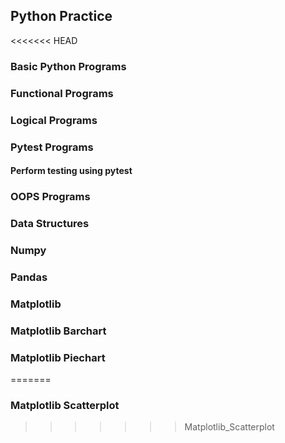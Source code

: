 ## Python Practice
<<<<<<< HEAD
### Basic Python Programs
### Functional Programs
### Logical Programs
### Pytest Programs
#### Perform testing using pytest
### OOPS Programs
### Data Structures
### Numpy
### Pandas
### Matplotlib
### Matplotlib Barchart
### Matplotlib Piechart

=======
### Matplotlib Scatterplot
>>>>>>> Matplotlib_Scatterplot
